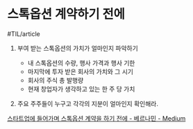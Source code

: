 # 스톡옵션 계약하기 전에
#TIL/article

1. 부여 받는 스톡옵션의 가치가 얼마인지 파악하기
	- 내 스톡옵션의 수량, 행사 가격과 행사 기한
	- 마지막에 투자 받은 회사의 가치와 그 시기
	- 회사의 주식 총 발행량
	- 현재 창업자가 생각하고 있는 한 주 당 가치 

2. 주요 주주들이 누구고 각각의 지분이 얼마인지 확인해라. 


[스타트업에 들어가며 스톡옵션 계약을 하기 전에 - 베르나민 - Medium](https://medium.com/@bernamin/%EC%8A%A4%ED%83%80%ED%8A%B8%EC%97%85%EC%97%90-%EB%93%A4%EC%96%B4%EA%B0%80%EB%A9%B0-%EC%8A%A4%ED%86%A1%EC%98%B5%EC%85%98-%EA%B3%84%EC%95%BD%EC%9D%84-%ED%95%98%EA%B8%B0-%EC%A0%84%EC%97%90-4f435c662ba7)